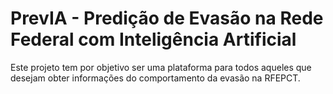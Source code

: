 # PrevIA - Predição de Evasão na Rede Federal com Inteligência Artificial
Este projeto tem por objetivo ser uma plataforma para todos aqueles que desejam obter informações do comportamento da evasão na RFEPCT.
